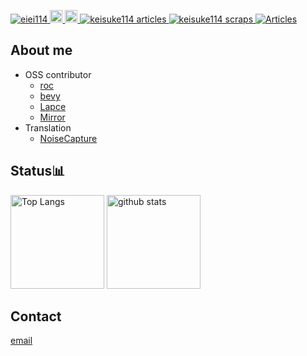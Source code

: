 <p align="left"> 
  <a href="https://github.com/eiei114/eiei114/">
    <img src="https://komarev.com/ghpvc/?username=eiei114" alt="eiei114" />
  </a>
  <a href="http://twitter.com/KEisuke62350514">
    <img height="20" src="https://img.shields.io/twitter/follow/KEisuke62350514?label=Twitter&logo=twitter&style=flat" />
  </a>
  <a href="https://github.com/eiei114">
    <img height="20" src="https://img.shields.io/github/followers/eiei114?label=follow&logo=github&style=flat" />
  </a>
    <a href="https://zenn.dev/keisuke114/articles">
    <img src="https://zenn.badge.nikaera.com/s/keisuke114/articles?style=plastic" alt="keisuke114 articles" />
  </a>
  <a href="https://zenn.dev/keisuke114/scraps">
    <img src="https://zenn.badge.nikaera.com/s/keisuke114/scraps?style=plastic" alt="keisuke114 scraps" />
  </a>
  <a href="https://qiita.com/eisuke114"><img src="https://badgen.org/img/qiita/eisuke114/articles?style=plastic" alt="Articles" /></a>

## About me

 - OSS contributor
   - [roc](https://github.com/eiei114/roc)
   - [bevy](https://github.com/bevyengine/bevy)
   - [Lapce](https://github.com/lapce/lapce)
   - [Mirror](https://github.com/vis2k/Mirror)
 - Translation
   - [NoiseCapture](https://github.com/Universite-Gustave-Eiffel/NoiseCapture)
## Status📊
<p align="left"> 
  <img alt="Top Langs" height="150px" src="https://github-readme-stats.vercel.app/api/top-langs/?username=eiei114&layout=compact&show_icons=true&theme=onedark" />
    <img alt="github stats" height="150px" src="https://github-readme-stats.vercel.app/api?username=eiei114&theme=onedark&show_icons=ture" />
</p>

## Contact

[email](mailto:ekawano114@gmail.com) 

